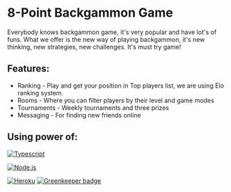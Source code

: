 8-Point Backgammon Game
==============
Everybody knows backgammon game, it's very popular and have lot's of funs. What we offer is the new way of playing backgammon, it's new thinking, new strategies, new challenges. It's must try game!


Features:
---------
* Ranking - Play and get your position in Top players list, we are using Elo ranking system.
* Rooms - Where you can filter players by their level and game modes
* Tournaments - Weekly tournaments and three prizes
* Messaging - For finding new friends online



Using power of:
----------
[![Typescript](http://www.typescriptlang.org/content/images/logo_small.png)](http://www.typescriptlang.org/)

[![Node.js](http://nodejs.org/images/logos/nodejs.png)](http://nodejs.org)

[![Heroku](https://d1lpkba4w1baqt.cloudfront.net/heroku-logo-light-234x60.png)](http://heroku.com) [![Greenkeeper badge](https://badges.greenkeeper.io/jokio/jok-backgammon.svg)](https://greenkeeper.io/)

